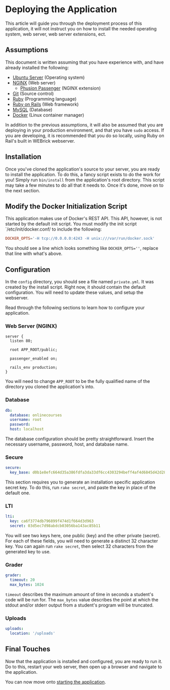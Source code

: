 # Deploying the Application

This article will guide you through the deployment process of this application, it will not instruct you on how to install the needed operating system, web server, web server extensions, ect.

## Assumptions

This document is written assuming that you have experience with, and have already installed the following:

- [Ubuntu Server](http://www.ubuntu.com/server) (Operating system)
- [NGINX](http://nginx.org) (Web server)
  - [Phusion Passenger](https://www.phusionpassenger.com) (NGINX extension)
- [Git](http://git-scm.org) (Source control)
- [Ruby](http://ruby-lang.org) (Programming language)
- [Ruby on Rails](http://rubyonrails.org) (Web framework)
- [MySQL](https://www.mysql.com) (Database)
- [Docker](https://www.docker.com) (Linux container manager)

In addition to the previous assumptions, it will also be assumed that you are deploying in your production environment, and that you have `sudo` access. If you are developing, it is recommended that you do so locally, using Ruby on Rail's built in WEBrick webserver.

## Installation

Once you've cloned the application's source to your server, you are ready to install the application. To do this, a fancy script exists to do the work for you! Simply run `bin/install` from the application's root directory. This script may take a few minutes to do all that it needs to. Once it's done, move on to the next section.

## Modify the Docker Initialization Script

This application makes use of Docker's REST API. This API, however, is not started by the default init script. You must modify the init script `/etc/init/docker.conf/ to include the following:

```conf
DOCKER_OPTS='-H tcp://0.0.0.0:4243 -H unix:///var/run/docker.sock'
```

You should see a line which looks something like `DOCKER_OPTS=''`, replace that line with what's above.

## Configuration

In the `config` directory, you should see a file named `private.yml`. It was created by the install script. Right now, it should contain the default configuration. You will need to update these values, and setup the webserver.

Read through the following sections to learn how to configure your application.

### Web Server (NGINX)

```nginx
server {
  listen 80;

  root APP_ROOT/public;

  passenger_enabled on;

  rails_env production;
}
```

You will need to change `APP_ROOT` to be the fully qualified name of the directory you cloned the application's into.

### Database

```yaml
db:
  database: onlinecourses
  username: root
  password: 
  host: localhost
```

The database configuration should be pretty straightforward. Insert the necessary username, password, host, and database name.

### Secure

```yaml
secure:
  key_base: d0b1e8efc664d35a386fdfa3da33df6cc4303294beff4af4d6845d42d2854fcd95312b8bf54194ae4a67870947af195b65462fd9d80ce7da0f069499c97bc9a3
```

This section requires you to generate an installation specific application secret key. To do this, run `rake secret`, and paste the key in place of the default one.

### LTI

```yaml
lti:
  key: ca6f3774db796899f474d1f664d3d963
  secret: 03d5ec7d98abdcb03056ba143ac85b11
```

You will see two keys here, one public (key) and the other private (secret). For each of these fields, you will need to generate a distinct 32 character key. You can again run `rake secret`, then select 32 characters from the generated key to use.

### Grader

```yaml
grader:
  timeout: 20
  max_bytes: 1024
```

`timeout` describes the maximum amount of time in seconds a student's code will be run for. The `max_bytes` value describes the point at which the stdout and/or stderr output from a student's program will be truncated.

### Uploads

```yaml
uploads:
  location: '/uploads'
```

## Final Touches

Now that the application is installed and configured, you are ready to run it. Do to this, restart your web server, then open up a browser and navigate to the application.

You can now move onto [starting the application](starting-the-application.md).
